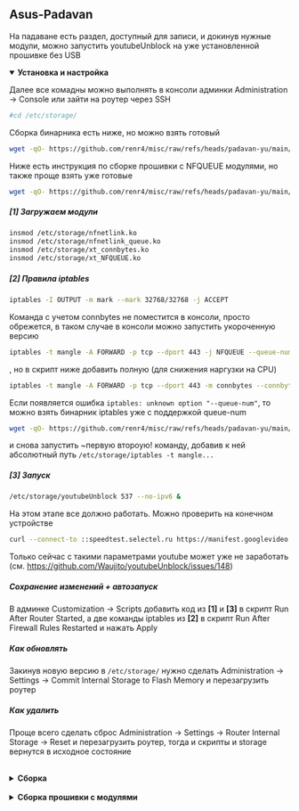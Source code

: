 
## Asus-Padavan
На падаване есть раздел, доступный для записи, и докинув нужные модули, можно запустить youtubeUnblock на уже установленной прошивке без USB
<br />


<details open>
<summary><b>Установка и настройка</b></summary>

Далее все комадны можно выполнять в консоли админки Administration -> Console или зайти на роутер через SSH
```sh
#cd /etc/storage/
```

Сборка бинарника есть ниже, но можно взять готовый
```sh
wget -qO- https://github.com/renr4/misc/raw/refs/heads/padavan-yu/main/youtubeUnblock.tar.gz | tar xvz -C /etc/storage/
```

Ниже есть инструкция по сборке прошивки с NFQUEUE модулями, но также проще взять уже готовые
```sh
wget -qO- https://github.com/renr4/misc/raw/refs/heads/padavan-yu/main/padavan-nfqueue.tar.gz | tar xvz -C /etc/storage/
```

##### **[1]** Загружаем модули
```sh
insmod /etc/storage/nfnetlink.ko
insmod /etc/storage/nfnetlink_queue.ko
insmod /etc/storage/xt_connbytes.ko
insmod /etc/storage/xt_NFQUEUE.ko
```

##### **[2]** Правила iptables
```sh
iptables -I OUTPUT -m mark --mark 32768/32768 -j ACCEPT
```
Команда с учетом connbytes не поместится в консоли, просто обрежется, в таком случае в консоли можно запустить укороченную версию
```sh
iptables -t mangle -A FORWARD -p tcp --dport 443 -j NFQUEUE --queue-num 537 --queue-bypass
```
, но в скрипт ниже добавить полную (для снижения наргузки на CPU)
```sh
iptables -t mangle -A FORWARD -p tcp --dport 443 -m connbytes --connbytes-dir original --connbytes-mode packets --connbytes 0:19 -j NFQUEUE --queue-num 537 --queue-bypass
```

Если появляется ошибка `iptables: unknown option "--queue-num"`, то можно взять бинарник iptables уже с поддержкой queue-num
```sh
wget -qO- https://github.com/renr4/misc/raw/refs/heads/padavan-yu/main/iptables-nfqueue.tar.gz | tar xvz -C /etc/storage/
```
и снова запустить ~первую второую! команду, добавив к ней абсолютный путь `/etc/storage/iptables -t mangle...`


##### **[3]** Запуск
```sh
/etc/storage/youtubeUnblock 537 --no-ipv6 &
```

На этом этапе все должно работать. Можно проверить на конечном устройстве
```sh
curl --connect-to ::speedtest.selectel.ru https://manifest.googlevideo.com/100MB -k -o/dev/null
```
Только сейчас с такими параметрами youtube может уже не заработать (см. https://github.com/Waujito/youtubeUnblock/issues/148)

##### Сохранение изменений + автозапуск
В админке Customization -> Scripts добавить код из **[1]** и **[3]** в скрипт Run After Router Started, а две команды iptables из **[2]** в скрипт Run After Firewall Rules Restarted и нажать Apply

##### Как обновлять
Закинув новую версию в `/etc/storage/` нужно сделать Administration -> Settings -> Commit Internal Storage to Flash Memory и перезагрузить роутер

##### Как удалить
Проще всего сделать сброс Administration -> Settings -> Router Internal Storage -> Reset и перезагрузить роутер, тогда и скрипты и storage вернутся в исходное состояние
</details>
<br />


<details>
<summary><b>Сборка</b></summary>

```sh
git clone https://gitlab.com/hadzhioglu/padavan-ng
git clone https://github.com/Waujito/youtubeUnblock
```
Готовый тулчейн
```sh
wget -qO- https://gitlab.com/hadzhioglu/padavan-ng/-/package_files/152707964/download | tar xv --zstd -C padavan-ng
export PATH=$PATH:`pwd`/padavan-ng/toolchain/out/bin
```
Патч для ядра 3.4
```sh
cd youtubeUnblock
wget https://raw.githubusercontent.com/renr4/misc/refs/heads/main/padavan-yu/patch-padavan-kernel-3.4.diff
patch youtubeUnblock.c < patch-padavan-kernel-3.4.diff
```
Сборка
```sh
make CC=mipsel-linux-uclibc-gcc LD=mipsel-linux-uclibc-ld CROSS_COMPILE_PLATFORM=mipsel-linux-uclibc ARCH=mips 
mipsel-linux-uclibc-strip --strip-unneeded build/youtubeUnblock
```
Закинуть бинарник на роутер можно запустив локально веб-сервер и забрав его в консоли админки wget-ом `wget http://192.168.0.101/youtubeUnblock -P /etc/storage` или, если есть ssh `scp youtubeUnblock admin@192.168.0.1:/etc/storage`
</details>
<br />


<details>
<summary><b>Сборка прошивки с модулями</b></summary>

Если хочется собрать прошивку уже с поддержкой NFQUEUE

Раскомментировать модули в `padavan-ng/trunk/configs/boards/TPLINK/TL_C5-V4/kernel-3.4.x.config`
(вместо TPLINK/TL_C5-V4 нужно выбрать свою модель)
```sh
CONFIG_NETFILTER_XT_TARGET_NFQUEUE=m
CONFIG_NETFILTER_NETLINK_QUEUE=m
CONFIG_IP_NF_QUEUE=m
```

Сборка с нужным конфигом
```sh
cd padavan-ng/trunk
cp configs/templates/tplink/tl_c5-v4.config .config
./build_firmware.sh
```
Если финальный размер превышает лимит, то можно отключить что-нибудь в .config, например FTP

После все сделать как в инструкции по установке выше, закинув youtubeUnblock в /etc/storage/
</details>


